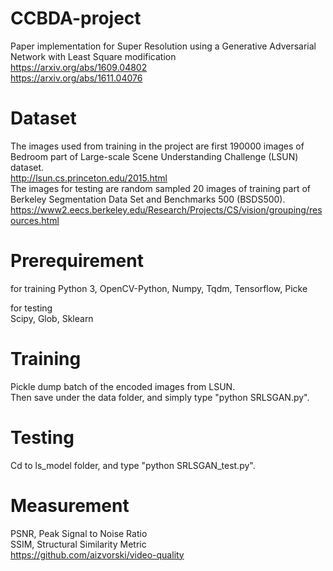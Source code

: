 # CCBDA-project
Paper implementation for Super Resolution using a Generative Adversarial Network with Least Square modification  
https://arxiv.org/abs/1609.04802  
https://arxiv.org/abs/1611.04076  

# Dataset
The images used from training in the project are first 190000 images of Bedroom part of Large-scale Scene Understanding Challenge (LSUN) dataset.  
http://lsun.cs.princeton.edu/2015.html  
The images for testing are random sampled 20 images of training part of Berkeley Segmentation Data Set and Benchmarks 500 (BSDS500).  
https://www2.eecs.berkeley.edu/Research/Projects/CS/vision/grouping/resources.html  

# Prerequirement
for training
Python 3, OpenCV-Python, Numpy, Tqdm, Tensorflow, Picke  
  
for testing  
Scipy, Glob, Sklearn    
  
# Training
Pickle dump batch of the encoded images from LSUN.  
Then save under the data folder, and simply type "python SRLSGAN.py".

# Testing
Cd to ls_model folder, and type "python SRLSGAN_test.py".

# Measurement  
PSNR, Peak Signal to Noise Ratio  
SSIM, Structural Similarity Metric  
https://github.com/aizvorski/video-quality
